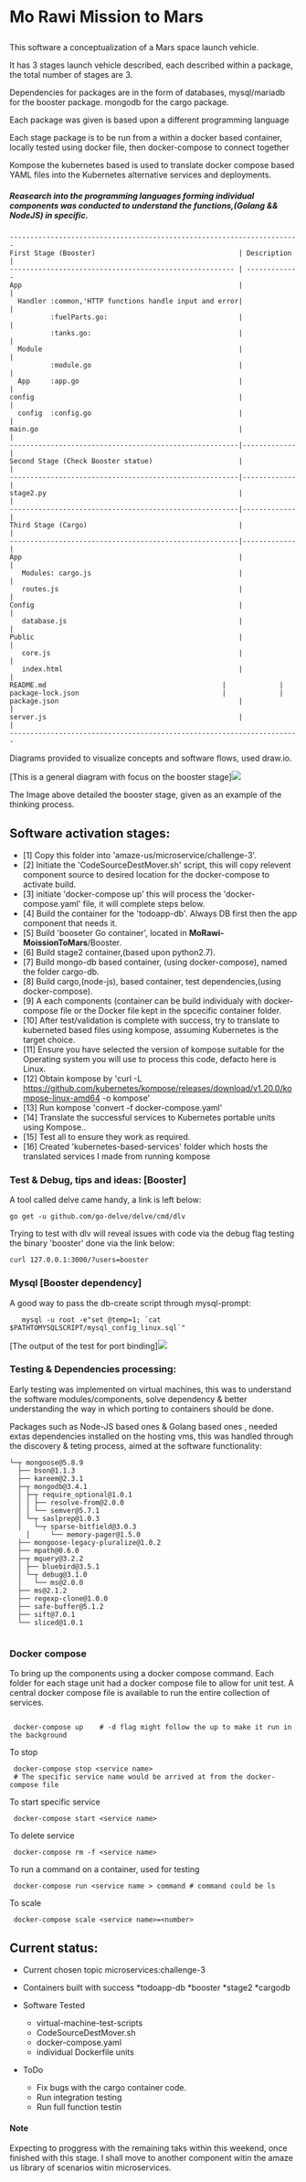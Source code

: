 # <p>Mo Rawi Mission to Mars</p>
<p>This software a conceptualization of a Mars space launch vehicle.</p>
<p>It has 3 stages launch vehicle described, each described within a package, the total number of stages are 3.</p>
<p>Dependencies for packages are in the form of databases, mysql/mariadb for the booster package. mongodb for the cargo package.   
<p>Each package was given is based upon a different programming language</p> 
<p>Each stage package is to be run from a within a docker based container, locally tested using docker file, then docker-compose to connect together</p>
<p>Kompose the kubernetes based is used to translate docker compose based YAML files into the Kubernetes alternative services and deployments.</p>


##### Reasearch into the programming languages forming individual components was conducted to understand the functions,(Golang && NodeJS) in specific.

```
-----------------------------------------------------------------------
First Stage (Booster)                                   | Description |
------------------------------------------------------- | -------------
App                                                     |             |
  Handler :common,'HTTP functions handle input and error|             | 
          :fuelParts.go:                                |             |              
          :tanks.go:                                    |             |
  Module                                                |             |
          :module.go                                    |             |
  App     :app.go                                       |             |
config                                                  |             |
  config  :config.go                                    |             |
main.go                                                 |             |
--------------------------------------------------------|-------------|
Second Stage (Check Booster statue)                     |             |
--------------------------------------------------------|-------------|
stage2.py                                               |             |
--------------------------------------------------------|-------------|
Third Stage (Cargo)                                     |             |
--------------------------------------------------------|-------------|
App                                                     |             |
   Modules: cargo.js                                    |             |
   routes.js                                            |             |
Config                                                  |             |
   database.js                                          |             |                                          
Public                                                  |             |
   core.js                                              |             |
   index.html                                           |             |
README.md	                                        |             |
package-lock.json	                                |             |
package.json	                                        |             |
server.js                                               |             |
-----------------------------------------------------------------------

```
<p>Diagrams provided to visualize concepts and software flows, used draw.io.</p>
<p>[This is a general diagram with focus on the booster stage]<img src=Mars-Stages-Diagram-Booster.jpeg></p>
<p>The Image above detailed the booster stage, given as an example of the thinking process.</p> 


## Software activation stages:
- [1] Copy this folder into 'amaze-us/microservice/challenge-3'.
- [2] Initiate the 'CodeSourceDestMover.sh' script, this will copy relevent component source to desired location for the docker-compose to activate build.
- [3] initiate 'docker-compose up' this will process the 'docker-compose.yaml' file, it will complete steps below.
- [4] Build the container for the 'todoapp-db'. Always DB first then the app component that needs it.
- [5] Build  'booseter Go container', located in __MoRawi-MoissionToMars__/Booster.
- [6] Build stage2 container,(based upon python2.7).
- [7] Build mongo-db based container, (using docker-compose), named the folder cargo-db.
- [8] Build cargo,(node-js), based container, test dependencies,(using docker-compose).
- [9] A each components (container can be build individualy with docker-compose file or the Docker file kept in the spcecific container folder.
- [10] After test/validation is complete with success, try to translate to kuberneted based files using kompose, assuming Kubernetes is the target choice.
- [11] Ensure you have selected the version of kompose suitable for the Operating system you will use to process this code, defacto here is Linux.
- [12] Obtain kompose by 'curl -L https://github.com/kubernetes/kompose/releases/download/v1.20.0/kompose-linux-amd64 -o kompose'
- [13] Run kompose 'convert -f docker-compose.yaml'
- [14] Translate the successful services to Kubernetes portable units using Kompose..
- [15] Test all to ensure they work as required.
- [16] Created 'kubernetes-based-services' folder which hosts the translated services I made from running kompose 


### Test & Debug, tips and ideas: [Booster]
A tool called delve came handy, a link is left below:
```
go get -u github.com/go-delve/delve/cmd/dlv
```
Trying to test with dlv will reveal issues with code via the debug flag
testing the binary 'booster' done via the link below:
```
curl 127.0.0.1:3000/?users=booster
```

### Mysql [Booster dependency]

A good way to pass the db-create script through mysql-prompt:
```
   mysql -u root -e"set @temp=1; `cat $PATHTOMYSQLSCRIPT/mysql_config_linux.sql`"

```


<p>[The output of the test for port binding]<img src=BoosterTest.png></p>


###  Testing & Dependencies processing:
Early testing was implemented on virtual machines, this was to understand the software modules/components, solve dependency & better understanding the way in which porting to containers should be done.

Packages such as Node-JS based ones & Golang based ones , needed extas dependencies installed on the hosting vms, this was handled through the discovery & teting process, aimed at the software functionality:

```
└─┬ mongoose@5.8.9 
  ├── bson@1.1.3 
  ├── kareem@2.3.1 
  ├─┬ mongodb@3.4.1 
  │ ├─┬ require_optional@1.0.1 
  │ │ ├── resolve-from@2.0.0 
  │ │ └── semver@5.7.1 
  │ └─┬ saslprep@1.0.3 
  │   └─┬ sparse-bitfield@3.0.3 
  	│     └── memory-pager@1.5.0 
  ├── mongoose-legacy-pluralize@1.0.2 
  ├── mpath@0.6.0 
  ├─┬ mquery@3.2.2 
  │ ├── bluebird@3.5.1 
  │ └─┬ debug@3.1.0 
  │   └── ms@2.0.0 
  ├── ms@2.1.2 
  ├── regexp-clone@1.0.0 
  ├── safe-buffer@5.1.2 
  ├── sift@7.0.1 
  └── sliced@1.0.1 


```

### Docker compose 
To bring up the components using a docker compose command. Each folder for each stage unit had a docker compose file to allow for unit test. A central docker compose file is available to run the entire collection of services.

```

 docker-compose up    # -d flag might follow the up to make it run in the background

```
To stop

``` 
 docker-compose stop <service name> 
 # The specific service name would be arrived at from the docker-compose file 

```
To start specific service 

```
 docker-compose start <service name>

```

To delete service 

```
 docker-compose rm -f <service name>

```


To run a command on a container, used for testing

```
 docker-compose run <service name > command # command could be ls

```
To scale

```
 docker-compose scale <service name>=<number> 

```

## Current status:

* Current chosen topic microservices:challenge-3

* Containers built with success 
   *todoapp-db
   *booster
   *stage2
   *cargodb
* Software Tested
   * virtual-machine-test-scripts
   * CodeSourceDestMover.sh
   * docker-compose.yaml
   * individual Dockerfile units

* ToDo
   * Fix bugs with the cargo container code.
   * Run integration testing 
   * Run full function testin

#### Note 

Expecting to proggress with the remaining taks within this weekend, once finished with this stage.
I shall move to another component witin the amaze us library of scenarios witin microservices.
 
